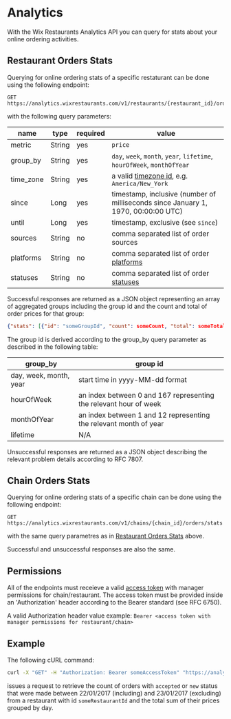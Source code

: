 # Analytics
With the Wix Restaurants Analytics API you can query for stats about your online ordering activities.

## Restaurant Orders Stats
Querying for online ordering stats of a specific restaturant can be done using the following endpoint:

~~~
GET https://analytics.wixrestaurants.com/v1/restaurants/{restaurant_id}/orders/stats
~~~

with the following query parameters:

|name     |type  |required|value                                                                                |
|---------|------|--------|-------------------------------------------------------------------------------------|
|metric   |String|yes     |`price`                                                                              |
|group_by |String|yes     |`day`, `week`, `month`, `year`, `lifetime`, `hourOfWeek`, `monthOfYear`              |
|time_zone|String|yes     |a valid [timezone id](https://en.wikipedia.org/wiki/List_of_tz_database_time_zones), e.g. `America/New_York` |
|since    |Long  |yes     |timestamp, inclusive (number of milliseconds since January 1, 1970, 00:00:00 UTC)    |
|until    |Long  |yes     |timestamp, exclusive (see `since`)                                                   |
|sources  |String|no      |comma separated list of order sources                                                |
|platforms|String|no      |comma separated list of order [platforms](https://github.com/wix/openrest4j/blob/master/openrest4j-api/src/main/java/com/wix/restaurants/Platforms.java)                                            |
|statuses |String|no      |comma separated list of order [statuses](https://github.com/wix/openrest4j/blob/master/openrest4j-api/src/main/java/com/wix/restaurants/orders/Statuses.java)                                    |

Successful responses are returned as a JSON object representing an array of aggregated groups 
including the group id and the count and total of order prices for that group:

~~~ json
{"stats": [{"id": "someGroupId", "count": someCount, "total": someTotal}]}
~~~

The group id is derived according to the group_by query parameter as described in the following table:

|group_by              |group id                                                         |
|----------------------|-----------------------------------------------------------------|
|day, week, month, year|start time in yyyy-MM-dd format                                  |
|hourOfWeek            |an index between 0 and 167 representing the relevant hour of week|
|monthOfYear           |an index between 1 and 12 representing the relevant month of year|
|lifetime              |N/A                                                              |

Unsuccessful responses are returned as a JSON object describing the relevant problem details according to RFC 7807.

## Chain Orders Stats
Querying for online ordering stats of a specific chain can be done using the following endpoint:

~~~
GET https://analytics.wixrestaurants.com/v1/chains/{chain_id}/orders/stats
~~~

with the same query parametres as in [Restaurant Orders Stats](Analytics#restaurant-orders-stats) above.

Successful and unsuccessful responses are also the same.

## Permissions
All of the endpoints must receieve a valid [access token](Authorization) with manager permissions for chain/restaurant.
The access token must be provided inside an 'Authorization' header according to the Bearer standard (see RFC 6750).

A valid Authorization header value example: ``` Bearer <access token with manager permissions for restaurant/chain> ```

## Example
The following cURL command:

~~~ bash
curl -X "GET" -H "Authorization: Bearer someAccessToken" "https://analytics.wixrestaurants.com/v1/restaurants/someRestaurantId/orders/stats?metric=price&group_by=day&time_zone=Asia%2FJerusalem&since=1485043200000&until=1485129600000l&statuses=accepted,new"
~~~

issues a request to retrieve the count of orders with ```accepted``` or ```new``` status that were made between 22/01/2017 (including) and 23/01/2017 (excluding) from  a restaurant with id ```someRestaurantId``` and the total sum of their prices grouped by day.
